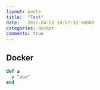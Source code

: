 ```yaml
---
layout: posts
title:  "Test"
date:   2017-04-28 10:57:32 +0800
categories: docker
comments: true
---
```

## Docker

```ruby
def a
  p "aaa"
end
```

